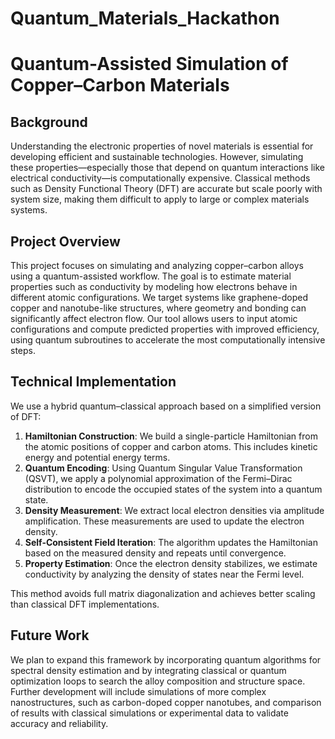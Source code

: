 # Quantum_Materials_Hackathon


# Quantum-Assisted Simulation of Copper–Carbon Materials

## Background

Understanding the electronic properties of novel materials is essential for developing efficient and sustainable technologies. However, simulating these properties—especially those that depend on quantum interactions like electrical conductivity—is computationally expensive. Classical methods such as Density Functional Theory (DFT) are accurate but scale poorly with system size, making them difficult to apply to large or complex materials systems.

## Project Overview

This project focuses on simulating and analyzing copper–carbon alloys using a quantum-assisted workflow. The goal is to estimate material properties such as conductivity by modeling how electrons behave in different atomic configurations. We target systems like graphene-doped copper and nanotube-like structures, where geometry and bonding can significantly affect electron flow. Our tool allows users to input atomic configurations and compute predicted properties with improved efficiency, using quantum subroutines to accelerate the most computationally intensive steps.

## Technical Implementation

We use a hybrid quantum–classical approach based on a simplified version of DFT:

1. **Hamiltonian Construction**: We build a single-particle Hamiltonian from the atomic positions of copper and carbon atoms. This includes kinetic energy and potential energy terms.
2. **Quantum Encoding**: Using Quantum Singular Value Transformation (QSVT), we apply a polynomial approximation of the Fermi–Dirac distribution to encode the occupied states of the system into a quantum state.
3. **Density Measurement**: We extract local electron densities via amplitude amplification. These measurements are used to update the electron density.
4. **Self-Consistent Field Iteration**: The algorithm updates the Hamiltonian based on the measured density and repeats until convergence.
5. **Property Estimation**: Once the electron density stabilizes, we estimate conductivity by analyzing the density of states near the Fermi level.

This method avoids full matrix diagonalization and achieves better scaling than classical DFT implementations.

## Future Work

We plan to expand this framework by incorporating quantum algorithms for spectral density estimation and by integrating classical or quantum optimization loops to search the alloy composition and structure space. Further development will include simulations of more complex nanostructures, such as carbon-doped copper nanotubes, and comparison of results with classical simulations or experimental data to validate accuracy and reliability.

